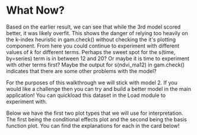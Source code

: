 # What Now?

Based on the earlier result, we can see that while the 3rd model scored better, it was likely overfit. This shows the danger of relying too heavily on the k-index heuristic in gam.check() without checking the it's plotting component. From here you could continue to experiment with different values of _k_ for different terms. Perhaps the sweet spot for the s(time, by=series) term is in between 12 and 20? Or maybe it is time to experiment with other terms first? Maybe the output for s(ndvi\_ma12) in gam.check() indicates that there are some other problems with the model? 

For the purposes of this walkthrough we will stick with model 2. If you would like a challenge then you can try and build a better model in the main application! You can quickload this dataset in the Load module to experiment with.

Below we have the first two plot types that we will use for interpretation. The first being the conditional effects plot and the second being the basis function plot. You can find the explanations for each in the card below!
